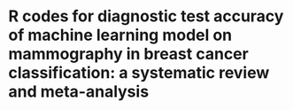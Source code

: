 # R codes for diagnostic test accuracy of machine learning model on mammography in breast cancer classification: a systematic review and meta-analysis

